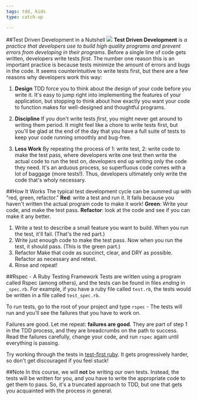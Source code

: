 ```yaml
---
tags: tdd, kids
type: catch-up

---
```

##Test Driven Development in a Nutshell
<img src="https://s3.amazonaws.com/after-school-assets/tdd.png">
**Test Driven Development** is _a practice that developers use to build high quality programs and prevent errors from developing in their programs_. Before a single line of code gets written, developers write tests _first_. The number one reason this is an important practice is because tests minimize the amount of errors and bugs in the code. It seems counterintuitive to write tests first, but there are a few reasons why developers work this way:

1. **Design** TDD force you to think about the design of your code before you write it. It's easy to jump right into implementing the features of your application, but stopping to think about how exactly you want your code to function makes for well-designed and thoughtful programs.

2. **Discipline** If you don't write tests _first_, you might never get around to writing them period. It might feel like a chore to write tests first, but you'll be glad at the end of the day that you have a full suite of tests to keep your code running smoothly and bug-free.

3. **Less Work** By repeating the process of 1: write test, 2: write code to make the test pass, where developers write one test then write the actual code to run the test on, developers end up writing only the code they need. It's an arduous process, so superfluous code comes with a lot of baggage (more tests!). Thus, developers ultimately only write the code that's wholy necessary.


##How It Works
The typical test development cycle can be summed up with "red, green, refactor." **Red**: write a test and run it. It fails because you haven't written the actual program code to make it work! **Green**: Write your code, and make the test pass. **Refactor**: look at the code and see if you can make it any better.

1. Write a test to describe a small feature you want to build. 
When you run the test, it'll fail. (That's the red part.)
2. Write just enough code to make the test pass. 
Now when you run the test, it should pass. (This is the green part.)
3. Refactor
Make that code as succinct, clear, and DRY as possible. Refactor as necessary and retest.
4. Rinse and repeat!

##Rspec - A Ruby Testing Framework
Tests are written using a program called Rspec (among others), and the tests can be found in files _ending_ in `_spec.rb`. For example, if you have a ruby file called `test.rb`, the tests would be written in a file called `test_spec.rb`.

To run tests, go to the root of your project and type `rspec` - The tests will run and you'll see the failures that you have to work on.

Failures are good. Let me repeat: **failures are good**. They are part of step 1 in the TDD process, and they are breadcrumbs on the path to success. Read the failures carefully, change your code, and run `rspec` again until everything is passing.

Try working through the tests in [test-first ruby](http://testfirst.org/learn_ruby). It gets progressively harder, so don't get discouraged if you feel stuck!

##Note
In this course, we will **not** be writing our own tests. Instead, the tests will be written for you, and you have to write the appropriate code to get them to pass. So, it's a truncated approach to TDD, but one that gets you acquainted with the process in general.
